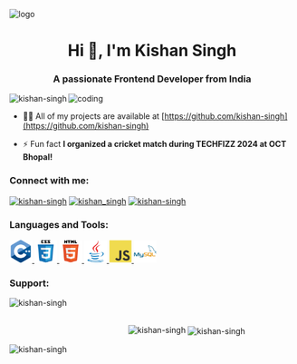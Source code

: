 ![logo](https://github.com/Ashutosh-PMishra/Ashutosh-PMishra/blob/main/Github%20Banner.png)
<h1 align="center">Hi 👋, I'm Kishan Singh</h1>
<h3 align="center">A passionate Frontend Developer from India</h3>

<img align="right" alt="coding" width="400" src="https://user-images.githubusercontent.com/55389276/140866485-8fb1c876-9a8f-4d6a-98dc-08c4981eaf70.gif">

<p align="left"> <img src="https://komarev.com/ghpvc/?username=kishan-singh&label=Profile%20views&color=0e75b6&style=flat" alt="kishan-singh" /> </p>

- 👨‍💻 All of my projects are available at [https://github.com/kishan-singh](https://github.com/kishan-singh)

- ⚡ Fun fact **I organized a cricket match during TECHFIZZ 2024 at OCT Bhopal!**

<h3 align="left">Connect with me:</h3>
<p align="left">
<a href="https://linkedin.com/in/kishan-singh" target="blank"><img align="center" src="https://raw.githubusercontent.com/rahuldkjain/github-profile-readme-generator/master/src/images/icons/Social/linked-in-alt.svg" alt="kishan-singh" height="30" width="40" /></a>
<a href="https://instagram.com/kishan_singh" target="blank"><img align="center" src="https://raw.githubusercontent.com/rahuldkjain/github-profile-readme-generator/master/src/images/icons/Social/instagram.svg" alt="kishan_singh" height="30" width="40" /></a>
<a href="https://www.youtube.com/c/kishan-singh" target="blank"><img align="center" src="https://raw.githubusercontent.com/rahuldkjain/github-profile-readme-generator/master/src/images/icons/Social/youtube.svg" alt="kishan-singh" height="30" width="40" /></a>
</p>

<h3 align="left">Languages and Tools:</h3>
<p align="left"> 
<a href="https://www.cprogramming.com/" target="_blank" rel="noreferrer"> 
  <img src="https://raw.githubusercontent.com/devicons/devicon/master/icons/cplusplus/cplusplus-original.svg" alt="cplusplus" width="40" height="40"/> 
</a> 
<a href="https://www.w3schools.com/css/" target="_blank" rel="noreferrer"> 
  <img src="https://raw.githubusercontent.com/devicons/devicon/master/icons/css3/css3-original-wordmark.svg" alt="css3" width="40" height="40"/> 
</a> 
<a href="https://www.w3.org/html/" target="_blank" rel="noreferrer"> 
  <img src="https://raw.githubusercontent.com/devicons/devicon/master/icons/html5/html5-original-wordmark.svg" alt="html5" width="40" height="40"/> 
</a> 
<a href="https://www.java.com" target="_blank" rel="noreferrer"> 
  <img src="https://raw.githubusercontent.com/devicons/devicon/master/icons/java/java-original.svg" alt="java" width="40" height="40"/> 
</a> 
<a href="https://developer.mozilla.org/en-US/docs/Web/JavaScript" target="_blank" rel="noreferrer"> 
  <img src="https://raw.githubusercontent.com/devicons/devicon/master/icons/javascript/javascript-original.svg" alt="javascript" width="40" height="40"/> 
</a> 
<a href="https://www.mysql.com/" target="_blank" rel="noreferrer"> 
  <img src="https://raw.githubusercontent.com/devicons/devicon/master/icons/mysql/mysql-original-wordmark.svg" alt="mysql" width="40" height="40"/> 
</a> 
</p>

<h3 align="left">Support:</h3>
<p><a href="https://www.buymeacoffee.com/kishan-singh"> <img align="left" src="https://cdn.buymeacoffee.com/buttons/v2/default-yellow.png" height="50" width="210" alt="kishan-singh" /></a></p><br><br>

<p><img align="left" src="https://github-readme-stats.vercel.app/api/top-langs?username=kishan-singh&show_icons=true&locale=en&layout=compact" alt="kishan-singh" /></p>

<p>&nbsp;<img align="center" src="https://github-readme-stats.vercel.app/api?username=kishan-singh&show_icons=true&locale=en" alt="kishan-singh" /></p>

<p><img align="center" src="https://github-readme-streak-stats.herokuapp.com/?user=kishan-singh&" alt="kishan-singh" /></p>
